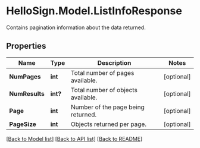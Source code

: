 # HelloSign.Model.ListInfoResponse
Contains pagination information about the data returned.

## Properties

Name | Type | Description | Notes
------------ | ------------- | ------------- | -------------
**NumPages** | **int** |  Total number of pages available.  | [optional] 
**NumResults** | **int?** |  Total number of objects available.  | [optional] 
**Page** | **int** |  Number of the page being returned.  | [optional] 
**PageSize** | **int** |  Objects returned per page.  | [optional] 

[[Back to Model list]](../README.md#documentation-for-models) [[Back to API list]](../README.md#documentation-for-api-endpoints) [[Back to README]](../README.md)

